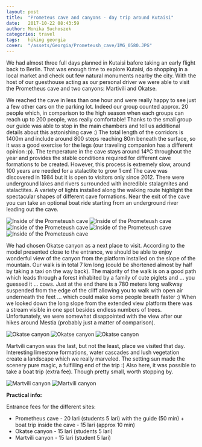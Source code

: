 ```yaml
---
layout: post
title:  "Prometeus cave and canyons - day trip around Kutaisi"
date:   2017-10-22 08:43:59
author: Monika Suchoszek
categories: travel
tags:	hiking georgia 
cover:  "/assets/Georgia/Prometeush_cave/IMG_0580.JPG"
---
```


We had almost three full days planned in Kutaisi bafore taking an early flight back to Berlin. That was enough time to explore Kutaisi, do shopping in a local market and check out few natural monuments nearby the city. With the host of our guesthouse acting as our personal driver we were able to visit the Prometheus cave and two canyons: Martivili and Okatse.

We reached the cave in less than one hour and were really happy to see just a few other cars on the parking lot. Indeed our group counted approx. 20 people which, in comparison to the high season when each groups can reach up to 200 people, was really comfortable! Thanks to the small group our guide was able to stop in the main chambers and tell us additional details about this astonishing cave :) The total length of the corridors is 1400m and include around 800 steps reaching 80m beneath the surface, so it was a good exercise for the legs (our traveling companion has a different opinion :p). The temperature in the cave stays around 14ºC throughout the year and provides the stable conditions required for different cave formations to be created. However, this process is extremely slow, around 100 years are needed for a stalactite to grow 1 cm! The cave was discovered in 1984 but it is open to visitors only since 2012. There were underground lakes and rivers surrounded with incredible stalagmites and stalactites. A variety of lights installed along the walking route highlight the spectacular shapes of different cave formations. Near the exit of the cave you can take an optional boat ride starting from an underground river leading out the cave.

<img src="/assets/Georgia/Prometeush_cave/IMG_0550.JPG" alt="Inside of the Prometeush cave" />

<img src="/assets/Georgia/Prometeush_cave/IMG_0580.JPG" alt="Inside of the Prometeush cave" />

<img src="/assets/Georgia/Prometeush_cave/IMG_0584.JPG" alt="Inside of the Prometeush cave" />

<img src="/assets/Georgia/Prometeush_cave/IMG_0551.JPG" alt="Inside of the Prometeush cave" />

<img src="/assets/Georgia/Prometeush_cave/IMG_0593.JPG" alt="Inside of the Prometeush cave" />

We had chosen Okatse canyon as a next place to visit. According to the model presented close to the entrance, we should be able to enjoy wonderful view of the canyon from the platform installed on the slope of the mountain. Our walk is in total 7 km long (could be shortened almost by half by taking a taxi on the way back). The majority of the walk is on a good path which leads through a forest inhabited by a family of cute piglets and ... you guessed it ... cows. Just at the end there is a 780 meters long walkway suspended from the edge of the cliff allowing you to walk  with open air underneath the feet ... which could make some people breath faster :) When we looked down the long slope from the extended view platform there was a stream visible in one spot besides endless numbers of trees. Unfortunately, we were somewhat disappointed with the view after our hikes around Mestia (probably just a matter of comparison).

<img src="/assets/Georgia/Prometeush_cave/IMG_0615.JPG" alt="Okatse canyon" />

<img src="/assets/Georgia/Prometeush_cave/IMG_0618.JPG" alt="Okatse canyon" />

<img src="/assets/Georgia/Prometeush_cave/IMG_0631.JPG" alt="Okatse canyon" />

Martvili canyon was the last, but not the least, place we visited that day. Interesting limestone formations, water cascades and lush vegetation create a landscape which we really marveled. The setting sun  made the scenery pure magic, a fulfilling end of the trip :) Also here, it was possible to take a boat trip (extra fee). Though pretty small, worth stopping by.

<img src="/assets/Georgia/Prometeush_cave/IMG_161728940.JPG" alt="Martvili canyon" />

<img src="/assets/Georgia/Prometeush_cave/IMG_161454431.JPG" class="column-45" alt="Martvili canyon" />

__Practical info:__

Entrance fees for the different sites:

  * Prometheus cave - 20 lari (students 5 lari) with the guide (50 min) + boat trip inside the cave - 15 lari (approx 10 min)
  * Okatse canyon - 15 lari (students 5 lari)
  * Martvili canyon - 15 lari (student 5 lari)


